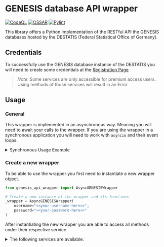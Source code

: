 # GENESIS database API wrapper
[![CodeQL](https://github.com/j-suchard/destatis-genesis-api/actions/workflows/code-analysis.yaml/badge.svg)](https://github.com/j-suchard/destatis-genesis-api/actions/workflows/code-analysis.yaml)
[![OSSAR](https://github.com/j-suchard/destatis-genesis-api/actions/workflows/ossar.yaml/badge.svg)](https://github.com/j-suchard/destatis-genesis-api/actions/workflows/ossar.yaml)
[![Pylint](https://github.com/j-suchard/destatis-genesis-api/actions/workflows/pylint.yaml/badge.svg?branch=main)](https://github.com/j-suchard/destatis-genesis-api/actions/workflows/pylint.yaml)

This library offers a Python implementation of the RESTful API the GENESIS databases hosted by 
the DESTATIS (Federal Statistical Office of Germany).

## Credentials
To successfully use the GENESIS database instance of the DESTATIS you will need to create some 
credentials at the [Registration Page](https://www-genesis.destatis.de/genesis/online?Menu=Registrierung#abreadcrumb)

> *Note*: Some services are only accessible for premium access users. Using methods of those 
> services will result in an Error

## Usage
### General

This wrapper is implemented in an asynchronous way. Meaning you will need to await your calls to 
the wrapper. If you are using the wrapper in a synchronous application you will need to work 
with `asyncio` and their event loops.

<details><summary>Synchronous Usage Example</summary>

```python
import asyncio

from genesis_api_wrapper import AsyncGENESISWrapper

# Create a new wrapper with your credentials
_wrapper = AsyncGENESISWrapper(
    username="<<your-username-here>>",
    password="<<your-password-here>>"
)

# Get the current event loop
_loop = asyncio.get_event_loop()

# Execute a call in the loop which checks your credentials
call_result = _loop.run_until_complete(_wrapper.hello_world.login_check())
```
</details>

### Create a new wrapper
To be able to use the wrapper you first need to instantiate a new wrapper object.

```python
from genesis_api_wrapper import AsyncGENESISWrapper

# Create a new instance of the wrapper and its functions
_wrapper = AsyncGENESISWrapper(
    username="<<your-username-here>>",
    password="<<your-password-here>>"
)
```

After instantiating the new wrapper you are able to access all methods under their respective 
service. 

<details><summary>The following services are available:</summary>

| Service Name | Property of the wrapper | Description                                                                                                   |
|--------------|-------------------------|---------------------------------------------------------------------------------------------------------------|
| Hello World  | `hello_world`           | Methods for testing the access to the API (User Agent Check/Credential Validation)                            |
| Find         | `find`                  | Methods for finding objects stored in the database (Tables, Statistics, Variables, Data Cubes and Timeseries) |
| Catalogue    | `catalogue`             | Methods for listing objects                                                                                   |
| Data         | `data`                  | Methods for downloading data                                                                                  |
| ~~Metadata~~ | `metadata`              | Methods for downloading metadata about objects in the database                                                |
| ~~Profile~~  | `profile`               | Methods for maintaining the own user account                                                                  |
</details>
